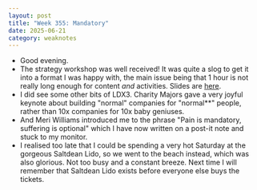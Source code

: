 ```yaml
---
layout: post
title: "Week 355: Mandatory"
date: 2025-06-21
category: weaknotes
---
```


* Good evening.
* The strategy workshop was well received! It was quite a slog to get it into a format I was happy with, the main issue being that 1 hour is not really long enough for content _and_ activities. Slides are [here](https://speakerdeck.com/alicebartlett/strategy-workshop-from-ldx3-director-plus).
* I did see some other bits of LDX3. Charity Majors gave a very joyful keynote about building "normal" companies for "normal**" people, rather than 10x companies for 10x baby geniuses.
* And Meri Williams introduced me to the phrase "Pain is mandatory, suffering is optional" which I have now written on a post-it note and stuck to my monitor.
* I realised too late that I could be spending a very hot Saturday at the gorgeous Saltdean Lido, so we went to the beach instead, which was also glorious. Not too busy and a constant breeze. Next time I will remember that Saltdean Lido exists before everyone else buys the tickets.
